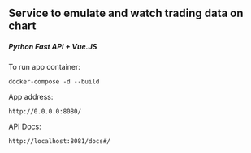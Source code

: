 ## Service to emulate and watch trading data on chart
##### Python Fast API + Vue.JS



To run app container:
```
docker-compose -d --build
```
App address:
```
http://0.0.0.0:8080/
```

API Docs:
```
http://localhost:8081/docs#/
```

